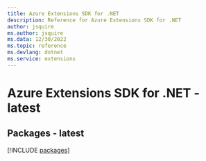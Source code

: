 ```yaml
---
title: Azure Extensions SDK for .NET
description: Reference for Azure Extensions SDK for .NET
author: jsquire
ms.author: jsquire
ms.data: 12/30/2022
ms.topic: reference
ms.devlang: dotnet
ms.service: extensions
---
```

# Azure Extensions SDK for .NET - latest
## Packages - latest
[!INCLUDE [packages](extensions-index.md)]